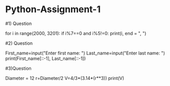 # Python-Assignment-1
#1) Question

for i in range(2000, 3201):
    if i%7==0 and i%5!=0:
        print(i, end = ", ")
        
#2) Question

First_name=input("Enter first name: ")
Last_name=input("Enter last name: ")
print(First_name[::-1], Last_name[::-1])

#3)Question 

Diameter = 12
r=Diameter/2
V=4/3*(3.14*(r**3))
print(V)
